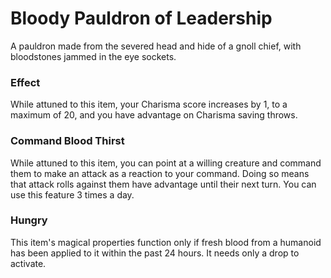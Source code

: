 # Bloody Pauldron of Leadership

A pauldron made from the severed head and hide of a gnoll chief, with bloodstones jammed in the eye sockets.

### Effect

While attuned to this item, your Charisma score increases by 1, to a maximum of 20, and you have advantage on Charisma saving throws.

### Command Blood Thirst

While attuned to this item, you can point at a willing creature and command them to make an attack as a reaction to your command.
Doing so means that attack rolls against them have advantage until their next turn.
You can use this feature 3 times a day.

### Hungry

This item's magical properties function only if fresh blood from a humanoid has been applied to it within the past 24 hours.
It needs only a drop to activate.

